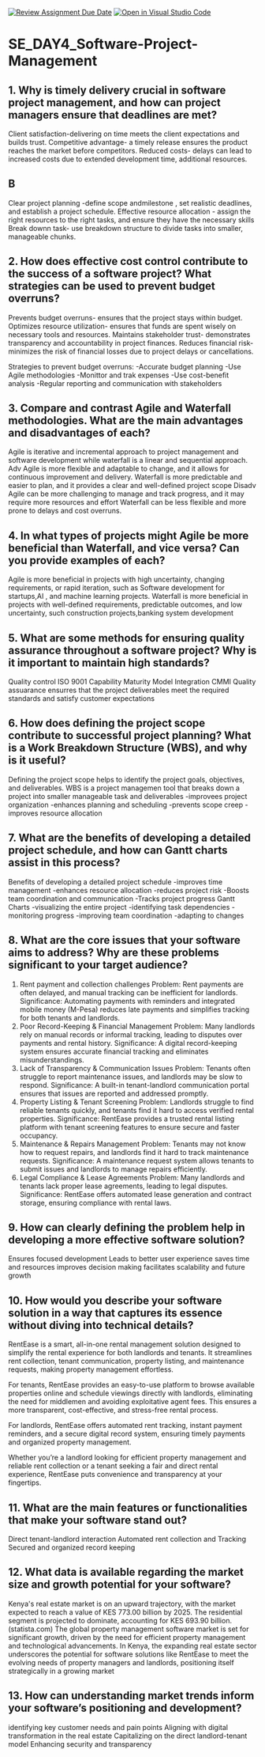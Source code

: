 [![Review Assignment Due Date](https://classroom.github.com/assets/deadline-readme-button-22041afd0340ce965d47ae6ef1cefeee28c7c493a6346c4f15d667ab976d596c.svg)](https://classroom.github.com/a/9pw6JKcu)
[![Open in Visual Studio Code](https://classroom.github.com/assets/open-in-vscode-2e0aaae1b6195c2367325f4f02e2d04e9abb55f0b24a779b69b11b9e10269abc.svg)](https://classroom.github.com/online_ide?assignment_repo_id=18437800&assignment_repo_type=AssignmentRepo)
# SE_DAY4_Software-Project-Management
## 1. Why is timely delivery crucial in software project management, and how can project managers ensure that deadlines are met?
Client satisfaction-delivering on time meets the client expectations and builds trust.
Competitive advantage- a timely release ensures the product reaches the market before competitors.
Reduced costs- delays can lead to increased costs due to extended development time, additional resources.
 ## B
 Clear project planning -define scope andmilestone , set realistic deadlines, and establish a project schedule.
 Effective resource allocation - assign the right resources to the right tasks, and ensure they have the necessary skills
 Break downn task- use breakdown structure to divide tasks into smaller, manageable chunks.

## 2. How does effective cost control contribute to the success of a software project? What strategies can be used to prevent budget overruns?
Prevents budget overruns- ensures that the project stays within budget.
Optimizes resource utilization- ensures that funds are spent wisely on necessary tools and resources.
Maintains stakeholder trust- demonstrates transparency and accountability in project finances.
Reduces financial risk- minimizes the risk of financial losses due to project delays or cancellations.

Strategies to prevent budget overruns:
-Accurate budget planning
-Use Agile methodologies
-Monittor and trak expenses
-Use cost-benefit analysis
-Regular reporting and communication with stakeholders
## 3. Compare and contrast Agile and Waterfall methodologies. What are the main advantages and disadvantages of each?
Agile is iterative and incremental approach to project management and software development while waterfall is a linear and sequential approach.
Adv
Agile is more flexible and adaptable to change, and it allows for continuous improvement and delivery.
Waterfall is more predictable and easier to plan, and it provides a clear and well-defined project scope
Disadv
Agile can be more challenging to manage and track progress, and it may require more resources and effort
Waterfall can be less flexible and more prone to delays and cost overruns.
## 4. In what types of projects might Agile be more beneficial than Waterfall, and vice versa? Can you provide examples of each?
Agile is more beneficial in projects with high uncertainty, changing requirements, or rapid iteration, such as Software development for startups,AI , and machine learning projects.
Waterfall is more beneficial in projects with well-defined requirements, predictable outcomes, and low uncertainty, such construction projects,banking system development
## 5. What are some methods for ensuring quality assurance throughout a software project? Why is it important to maintain high standards?
Quality control
ISO 9001
Capability Maturity Model Integration CMMI
Quality assuarance ensurres that the project deliverables meet the required standards and satisfy customer expectations
## 6. How does defining the project scope contribute to successful project planning? What is a Work Breakdown Structure (WBS), and why is it useful?
Defining the project scope helps to identify the project goals, objectives, and deliverables.
WBS is a project managemen tool that breaks down a project into smaller manageable task and deliverables
 -improvees project organization
  -enhances planning and scheduling
   -prevents scope creep
    -improves resource allocation
## 7. What are the benefits of developing a detailed project schedule, and how can Gantt charts assist in this process?
Benefits of developing a detailed project schedule
-improves time management
-enhances resource allocation
-reduces project risk
-Boosts team coordination and communication
-Tracks project progress
Gantt Charts
-visualizing the entire project
-identifying task dependencies
-monitoring progress
-improving team coordination
-adapting to changes

## 8. What are the core issues that your software aims to address? Why are these problems significant to your target audience?
1. Rent payment and collection challenges
Problem: Rent payments are often delayed, and manual tracking can be inefficient for landlords.
Significance: Automating payments with reminders and integrated mobile money (M-Pesa) reduces late payments and simplifies tracking for both tenants and landlords.
2. Poor Record-Keeping & Financial Management
Problem: Many landlords rely on manual records or informal tracking, leading to disputes over payments and rental history.
Significance: A digital record-keeping system ensures accurate financial tracking and eliminates misunderstandings.
3. Lack of Transparency & Communication Issues
Problem: Tenants often struggle to report maintenance issues, and landlords may be slow to respond.
Significance: A built-in tenant-landlord communication portal ensures that issues are reported and addressed promptly.
4. Property Listing & Tenant Screening
Problem: Landlords struggle to find reliable tenants quickly, and tenants find it hard to access verified rental properties.
Significance: RentEase provides a trusted rental listing platform with tenant screening features to ensure secure and faster occupancy.
5. Maintenance & Repairs Management
Problem: Tenants may not know how to request repairs, and landlords find it hard to track maintenance requests.
Significance: A maintenance request system allows tenants to submit issues and landlords to manage repairs efficiently.
6. Legal Compliance & Lease Agreements
Problem: Many landlords and tenants lack proper lease agreements, leading to legal disputes.
Significance: RentEase offers automated lease generation and contract storage, ensuring compliance with rental laws.
## 9. How can clearly defining the problem help in developing a more effective software solution?
Ensures focused development
Leads to better user experience
saves time and resources
improves decision making
facilitates scalability and future growth
## 10. How would you describe your software solution in a way that captures its essence without diving into technical details?
RentEase is a smart, all-in-one rental management solution designed to simplify the rental experience for both landlords and tenants. It streamlines rent collection, tenant communication, property listing, and maintenance requests, making property management effortless.

For tenants, RentEase provides an easy-to-use platform to browse available properties online and schedule viewings directly with landlords, eliminating the need for middlemen and avoiding exploitative agent fees. This ensures a more transparent, cost-effective, and stress-free rental process.

For landlords, RentEase offers automated rent tracking, instant payment reminders, and a secure digital record system, ensuring timely payments and organized property management.

Whether you’re a landlord looking for efficient property management and reliable rent collection or a tenant seeking a fair and direct rental experience, RentEase puts convenience and transparency at your fingertips.
## 11. What are the main features or functionalities that make your software stand out?
Direct tenant-landlord interaction
Automated rent collection and Tracking
Secured and organized record keeping
## 12. What data is available regarding the market size and growth potential for your software?
Kenya's real estate market is on an upward trajectory, with the market expected to reach a value of KES 773.00 billion by 2025. The residential segment is projected to dominate, accounting for KES 693.90 billion.(statista.com)
The global property management software market is set for significant growth, driven by the need for efficient property management and technological advancements. In Kenya, the expanding real estate sector underscores the potential for software solutions like RentEase to meet the evolving needs of property managers and landlords, positioning itself strategically in a growing market
## 13. How can understanding market trends inform your software’s positioning and development?
identifying key customer needs and pain points
Aligning with digital transformation in the real estate
Capitalizing on the direct landlord-tenant model
Enhancing security and transparency

